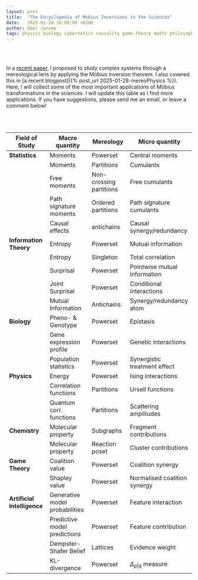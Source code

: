 ```yaml
---
layout: post
title:  "The Encyclopedia of Mobius Inversions in the Sciences"
date:   2025-01-28 10:00:00 +0200
author: Abel Jansma
tags: physics biology cybernetics causality game-theory maths philosophy machine-learning information-theory
---
```


<br>
<br>



In a [recent paper](https://journals.aps.org/prresearch/abstract/10.1103/PhysRevResearch.7.023016), I proposed to study complex systems through a mereological lens by applying the Möbius inversion theorem. I also covered this in [a recent blogpost]({% post_url 2025-01-28-mereoPhysics %}). Here, I will collect some of the most important applications of Möbius transformations in the sciences. I will update this table as I find more applications. If you have suggestions, please send me an email, or leave a comment below!

<br>
<br>


| Field of Study | Macro quantity | Mereology | Micro quantity |
|---------------|----------------|-----------|----------------|
| **Statistics** | Moments | Powerset | Central moments |
|  | Moments | Partitions | Cumulants |
|  | Free moments | Non-crossing partitions | Free cumulants |
|  | Path signature moments | Ordered partitions | Path signature cumulants |
|  | Causal effects | antichains | Causal synergy/redundancy |
| **Information Theory** | Entropy | Powerset | Mutual information |
|  | Entropy | Singleton | Total correlation |
|  | Surprisal | Powerset | Pointwise mutual information |
|  | Joint Surprisal | Powerset | Conditional interactions |
|  | Mutual Information | Antichains | Synergy/redundancy atom |
| **Biology** | Pheno- & Genotype | Powerset | Epistasis |
|  | Gene expression profile | Powerset | Genetic interactions |
|  | Population statistics | Powerset | Synergistic treatment effect |
| **Physics** | Energy | Powerset | Ising interactions |
|  | Correlation functions | Partitions | Ursell functions |
|  | Quantum corr. functions | Partitions | Scattering amplitudes |
| **Chemistry** | Molecular property | Subgraphs | Fragment contributions |
|  | Molecular property | Reaction poset | Cluster contributions |
| **Game Theory** | Coalition value | Powerset | Coalition synergy |
|  | Shapley value | Powerset | Normalised coalition synergy |
| **Artificial Intelligence** | Generative model probabilities | Powerset | Feature interaction |
|  | Predictive model predictions | Powerset | Feature contribution |
|  | Dempster-Shafer Belief | Lattices | Evidence weight |
|  | KL-divergence | Powerset | $\Delta_{p\|q}$ measure |
